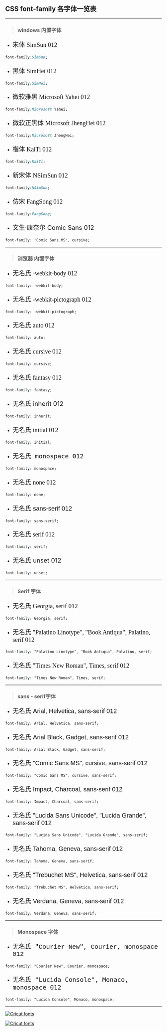 ## CSS font-family 各字体一览表

---

> ### windows 内置字体


- <p class="family" style="font-family:SimSun">宋体 SimSun 012</p>

```css
font-family:SimSun;
```

- <p class="family" style="font-family:SimHei">黑体 SimHei 012</p>

```css
font-family:SimHei;
```

- <p class="family" style="font-family:Microsoft Yahei">微软雅黑 Microsoft Yahei 012</p>

```css
font-family:Microsoft Yahei;
```

- <p class="family" style="font-family:Microsoft JhengHei">微软正黑体 Microsoft JhengHei 012</p>

```css
font-family:Microsoft JhengHei;
```

- <p class="family" style="font-family:KaiTi">楷体 KaiTi 012</p>

```css
font-family:KaiTi;
```

- <p class="family" style="font-family:NSimSun">新宋体 NSimSun 012</p>

```css
font-family:NSimSun;
```

- <p class="family" style="font-family:FangSong">仿宋 FangSong 012</p>

```css
font-family:FangSong;
```

- <p class="family" style="Comic Sans MS', cursive">文生·康奈尔 Comic Sans 012</p>

```css
font-family: 'Comic Sans MS', cursive;
```

---

> ### 浏览器 内置字体

- <p class="family" style="font-family: -webkit-body;">无名氏 -webkit-body 012</p>

```css
font-family: -webkit-body;
```

- <p class="family" style="font-family: -webkit-pictograph;">无名氏 -webkit-pictograph 012</p>

```css
font-family: -webkit-pictograph;
```

- <p class="family" style="font-family: auto;">无名氏 auto 012</p>

```css
font-family: auto;
```

- <p class="family" style="font-family: cursive;">无名氏 cursive 012</p>

```css
font-family: cursive;
```

- <p class="family" style="font-family: fantasy;">无名氏 fantasy 012</p>

```css
font-family: fantasy;
```


- <p class="family" style="font-family: inherit;">无名氏 inherit 012</p>

```css
font-family: inherit;
```


- <p class="family" style="font-family: initial;">无名氏 initial 012</p>

```css
font-family: initial;
```


- <p class="family" style="font-family: monospace;">无名氏 monospace 012</p>

```css
font-family: monospace;
```

- <p class="family" style="font-family: none;">无名氏 none 012</p>

```css
font-family: none;
```


- <p class="family" style="font-family: sans-serif;">无名氏 sans-serif 012</p>

```css
font-family: sans-serif;
```


- <p class="family" style="font-family: serif;">无名氏 serif 012</p>

```css
font-family: serif;
```


- <p class="family" style="font-family: unset;">无名氏 unset 012</p>

```css
font-family: unset;
```

---

> ### Serif 字体

- <p class="family" style="font-family: Georgia, serif;">无名氏 Georgia, serif 012</p>

```css
font-family: Georgia, serif;
```

- <p class="family" style="font-family: 'Palatino Linotype', 'Book Antiqua', Palatino, serif;">无名氏 "Palatino Linotype", "Book Antiqua", Palatino, serif 012</p>

```css
font-family: "Palatino Linotype", "Book Antiqua", Palatino, serif;
```

- <p class="family" style="font-family: 'Times New Roman', Times, serif">无名氏 "Times New Roman", Times, serif 012</p>

```css
font-family: "Times New Roman", Times, serif;
```

---

> ### sans - serif字体

- <p class="family" style="font-family: Arial, Helvetica, sans-serif;">无名氏 Arial, Helvetica, sans-serif 012</p>

```css
font-family: Arial, Helvetica, sans-serif;
```

- <p class="family" style="font-family: Arial Black, Gadget, sans-serif;">无名氏 Arial Black, Gadget, sans-serif 012</p>

```css
font-family: Arial Black, Gadget, sans-serif;
```

- <p class="family" style="font-family: 'Comic Sans MS', cursive, sans-serif;">无名氏 "Comic Sans MS", cursive, sans-serif 012</p>

```css
font-family: "Comic Sans MS", cursive, sans-serif;
```

- <p class="family" style="font-family: Impact, Charcoal, sans-serif;">无名氏 Impact, Charcoal, sans-serif 012</p>

```css
font-family: Impact, Charcoal, sans-serif;
```

- <p class="family" style="font-family: 'Lucida Sans Unicode', 'Lucida Grande', sans-serif;">无名氏 "Lucida Sans Unicode", "Lucida Grande", sans-serif 012</p>

```css
font-family: "Lucida Sans Unicode", "Lucida Grande", sans-serif;
```

- <p class="family" style="font-family: Tahoma, Geneva, sans-serif;">无名氏 Tahoma, Geneva, sans-serif 012</p>

```css
font-family: Tahoma, Geneva, sans-serif;
```

- <p class="family" style="font-family: 'Trebuchet MS', Helvetica, sans-serif;">无名氏 "Trebuchet MS", Helvetica, sans-serif 012</p>

```css
font-family: "Trebuchet MS", Helvetica, sans-serif;
```

- <p class="family" style="font-family: Verdana, Geneva, sans-serif;">无名氏 Verdana, Geneva, sans-serif 012</p>

```css
font-family: Verdana, Geneva, sans-serif;
```

---

> ### Monospace 字体

- <p class="family" style="font-family: 'Courier New', Courier, monospace;">无名氏 "Courier New", Courier, monospace 012</p>

```css
font-family: "Courier New", Courier, monospace;
```

- <p class="family" style="font-family: 'Lucida Console', Monaco, monospace;">无名氏 "Lucida Console", Monaco, monospace 012</p>

```css
font-family: "Lucida Console", Monaco, monospace;
```

---

[![Cricut fonts](https://see.fontimg.com/api/renderfont4/BW55G/eyJyIjoiZnMiLCJoIjo2NSwidyI6MTAwMCwiZnMiOjY1LCJmZ2MiOiIjMDAwMDAwIiwiYmdjIjoiI0ZGRkZGRiIsInQiOjF9/TmlkaG9nZ8K3RMK3Sm9raW5n/junitta.png)](https://www.fontspace.com/category/cricut)

[![Cricut fonts](https://see.fontimg.com/api/renderfont4/BW55G/eyJyIjoiZnMiLCJoIjo2NSwidyI6MTAwMCwiZnMiOjY1LCJmZ2MiOiIjRTgxMjcxIiwiYmdjIjoiI0ZGRkZGRiIsInQiOjF9/Sm9raW5n/junitta.png)](https://www.fontspace.com/category/cricut)


<style>
    .family{
        font-size:20px;
    }
</style>